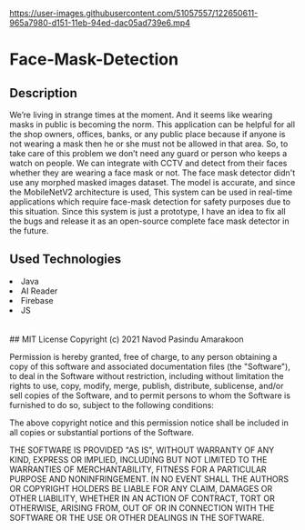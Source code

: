 

https://user-images.githubusercontent.com/51057557/122650611-965a7980-d151-11eb-94ed-dac05ad739e6.mp4

# Face-Mask-Detection



  
## Description
We’re living in strange times at the moment. And it seems like wearing masks in public is becoming the norm. This application can be helpful for all the shop owners, offices, banks, or any public place because if anyone is not wearing a mask then he or she must not be allowed in that area. So, to take care of this problem we don’t need any guard or person who keeps a watch on people. We can integrate with CCTV and detect from their faces whether they are wearing a face mask or not.
The face mask detector didn't use any morphed masked images dataset. The model is accurate, and since the MobileNetV2 architecture is used, This system can be used in real-time applications which require face-mask detection for safety purposes due to this situation.
Since this system is just a prototype, I have an idea to fix all the bugs and release it as an open-source complete face mask detector in the future.
  

## Used Technologies

<li>Java</li>
<li>AI Reader</li>
<li>Firebase</li>
<li>JS</li>
  
<br> 
</br>
## MIT License
Copyright (c) 2021 Navod Pasindu Amarakoon

Permission is hereby granted, free of charge, to any person obtaining a copy
of this software and associated documentation files (the "Software"), to deal
in the Software without restriction, including without limitation the rights
to use, copy, modify, merge, publish, distribute, sublicense, and/or sell
copies of the Software, and to permit persons to whom the Software is
furnished to do so, subject to the following conditions:

The above copyright notice and this permission notice shall be included in all
copies or substantial portions of the Software.

THE SOFTWARE IS PROVIDED "AS IS", WITHOUT WARRANTY OF ANY KIND, EXPRESS OR
IMPLIED, INCLUDING BUT NOT LIMITED TO THE WARRANTIES OF MERCHANTABILITY,
FITNESS FOR A PARTICULAR PURPOSE AND NONINFRINGEMENT. IN NO EVENT SHALL THE
AUTHORS OR COPYRIGHT HOLDERS BE LIABLE FOR ANY CLAIM, DAMAGES OR OTHER
LIABILITY, WHETHER IN AN ACTION OF CONTRACT, TORT OR OTHERWISE, ARISING FROM,
OUT OF OR IN CONNECTION WITH THE SOFTWARE OR THE USE OR OTHER DEALINGS IN THE
SOFTWARE.


